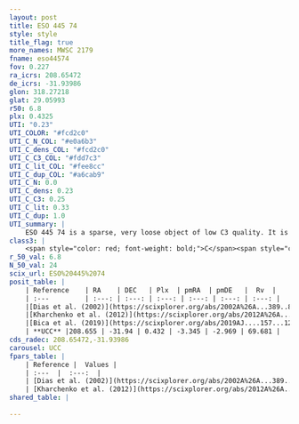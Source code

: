 ```yaml
---
layout: post
title: ESO 445 74
style: style
title_flag: true
more_names: MWSC 2179
fname: eso44574
fov: 0.227
ra_icrs: 208.65472
de_icrs: -31.93986
glon: 318.27218
glat: 29.05993
r50: 6.8
plx: 0.4325
UTI: "0.23"
UTI_COLOR: "#fcd2c0"
UTI_C_N_COL: "#e0a6b3"
UTI_C_dens_COL: "#fcd2c0"
UTI_C_C3_COL: "#fdd7c3"
UTI_C_lit_COL: "#fee8cc"
UTI_C_dup_COL: "#a6cab9"
UTI_C_N: 0.0
UTI_C_dens: 0.23
UTI_C_C3: 0.25
UTI_C_lit: 0.33
UTI_C_dup: 1.0
UTI_summary: |
    ESO 445 74 is a sparse, very loose object of low C3 quality. It is poorly studied in the literature, with no articles listed in the last 6 years.<br><br><span style="color: #99180f; font-weight: bold;">Warning: </span>contains less than 25 stars with <i>P>0.5</i> estimated.
class3: |
    <span style="color: red; font-weight: bold;">C</span><span style="color: red; font-weight: bold;">C</span>
r_50_val: 6.8
N_50_val: 24
scix_url: ESO%20445%2074
posit_table: |
    | Reference    | RA    | DEC   | Plx  | pmRA  | pmDE   |  Rv  |
    | :---         | :---: | :---: | :---: | :---: | :---: | :---: |
    |[Dias et al. (2002)](https://scixplorer.org/abs/2002A%26A...389..871D) | 208.662 | -31.958 | -- | -7.25 | -1.09 | -- |
    |[Kharchenko et al. (2012)](https://scixplorer.org/abs/2012A%26A...543A.156K) | 208.662 | -31.95 | -- | -7.25 | -1.09 | -- |
    |[Bica et al. (2019)](https://scixplorer.org/abs/2019AJ....157...12B) | 208.661 | -31.965 | -- | -- | -- | -- |
    | **UCC** |208.655 | -31.94 | 0.432 | -3.345 | -2.969 | 69.681 | 
cds_radec: 208.65472,-31.93986
carousel: UCC
fpars_table: |
    | Reference |  Values |
    | :---  |  :---:  |
    | [Dias et al. (2002)](https://scixplorer.org/abs/2002A%26A...389..871D) | `E(B-V)=0.85, Dist=2048.0, Age=8.2` |
    | [Kharchenko et al. (2012)](https://scixplorer.org/abs/2012A%26A...543A.156K) | `e_bv=0.0, distance=3802, log_age=9.5` |
shared_table: |
    
---
```

